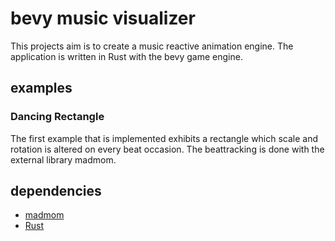 # bevy music visualizer

This projects aim is to create a music reactive animation engine.
The application is written in Rust with the bevy game engine.

## examples

### Dancing Rectangle

The first example that is implemented exhibits a rectangle which scale and rotation is altered on every beat occasion.
The beattracking is done with the external library madmom. 

## dependencies
- [madmom](https://github.com/CPJKU/madmom)
- [Rust](https://www.rust-lang.org/)

